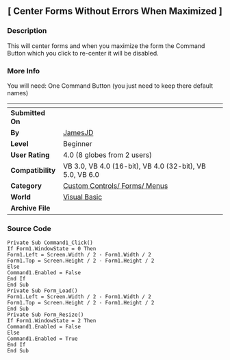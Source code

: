 ﻿<div align="center">

## \[ Center Forms Without Errors When Maximized \]


</div>

### Description

This will center forms and when you maximize the form the Command Button which you click to re-center it will be disabled.
 
### More Info
 
You will need: One Command Button (you just need to keep there default names)


<span>             |<span>
---                |---
**Submitted On**   |
**By**             |[JamesJD](https://github.com/Planet-Source-Code/PSCIndex/blob/master/ByAuthor/jamesjd.md)
**Level**          |Beginner
**User Rating**    |4.0 (8 globes from 2 users)
**Compatibility**  |VB 3\.0, VB 4\.0 \(16\-bit\), VB 4\.0 \(32\-bit\), VB 5\.0, VB 6\.0
**Category**       |[Custom Controls/ Forms/  Menus](https://github.com/Planet-Source-Code/PSCIndex/blob/master/ByCategory/custom-controls-forms-menus__1-4.md)
**World**          |[Visual Basic](https://github.com/Planet-Source-Code/PSCIndex/blob/master/ByWorld/visual-basic.md)
**Archive File**   |[](https://github.com/Planet-Source-Code/jamesjd-center-forms-without-errors-when-maximized__1-48023/archive/master.zip)





### Source Code

```
Private Sub Command1_Click()
If Form1.WindowState = 0 Then
Form1.Left = Screen.Width / 2 - Form1.Width / 2
Form1.Top = Screen.Height / 2 - Form1.Height / 2
Else
Command1.Enabled = False
End If
End Sub
Private Sub Form_Load()
Form1.Left = Screen.Width / 2 - Form1.Width / 2
Form1.Top = Screen.Height / 2 - Form1.Height / 2
End Sub
Private Sub Form_Resize()
If Form1.WindowState = 2 Then
Command1.Enabled = False
Else
Command1.Enabled = True
End If
End Sub
```

